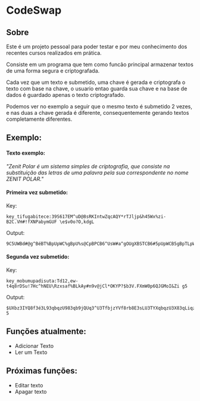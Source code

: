 # CodeSwap

## Sobre

Este é um projeto pessoal para poder testar e por meu conhecimento dos recentes cursos realizados em prática.

Consiste em um programa que tem como funcão principal armazenar textos de uma forma segura e criptografada.

Cada vez que um texto e submetido, uma chave é gerada e criptografa o texto com base na chave, o usuario entao guarda sua chave e na base de dados é guardado apenas o texto criptografado.

Podemos ver no exemplo a seguir que o mesmo texto é submetido 2 vezes, e nas duas a chave gerada é diferente,
consequentemente gerando textos completamente diferentes.


## Exemplo:

#### Texto exemplo: 
*"Zenit Polar é um sistema simples de criptografia, que consiste na substituição das letras de uma palavra pela sua correspondente no nome ZENIT POLAR."*

#### Primeira vez submetido:

Key:

    key_tifugabitece:39S617EM^uD@8sRKIntwZqcAQY*rTJljp&h45Wx%zi-B2C.VH#!fXNPabymGUF \e$v0o?O,kdgL

Output:

    9C5UWBd#@g^BéBT%BpUpWC%gBpU%s@CpBPCB6^UsW#a^gOUgXBSTCB6#5pUpWCB5gBpTLpWUWTUçã#BPgpB@CW^gpBPCBT%gBsg@gV^gBsC@gBpTgB6#^^Cps#5PC5WCB5#B5#%CB9Yk4uBdfb1&$


#### Segunda vez submetido:

Key:

    key_mobumupadisuta:Td12,ew-t4q8rDSu!7Hc^hNEU\Rzxsaf%BLkAy#n9v@jCl*OKYP?$b3V.FXmW0p6QJGMoI&Zi g5

Output:

    $UXbz3IYQ8f3é3L93qbqzU983qb9jQUq3^U3TfbjzYVf8rb8E3sLU3TYXqbqzU3X83qLiqzbzLbçãY3^8q3QUzf8q3^U3L983j8Q8Wf83jUQ83qL83TYffUqjYX^UXzU3XY3XY9U3$,2Pc3IGu7-5


## Funções atualmente:

- Adicionar Texto
- Ler um Texto

## Próximas funções:

- Editar texto
- Apagar texto